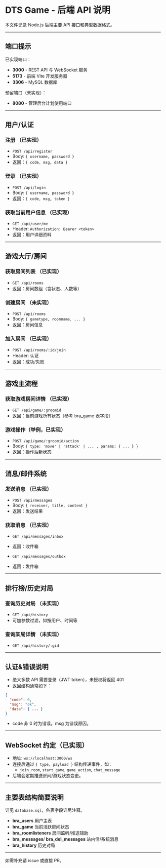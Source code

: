 # DTS Game - 后端 API 说明

本文件记录 Node.js 后端主要 API 接口和典型数据格式。

---

## 端口提示

已实现端口：

- **3000** - REST API 与 WebSocket 服务
- **5173** - 前端 Vite 开发服务器
- **3306** - MySQL 数据库

预留端口（未实现）：

- **8080** - 管理后台计划使用端口

---

## 用户/认证

### 注册 （已实现）

- `POST /api/register`
- Body: `{ username, password }`
- 返回：`{ code, msg, data }`

### 登录 （已实现）

- `POST /api/login`
- Body: `{ username, password }`
- 返回：`{ code, msg, token }`

### 获取当前用户信息 （已实现）

- `GET /api/user/me`
- Header: `Authorization: Bearer <token>`
- 返回：用户详细资料

---

## 游戏大厅/房间

### 获取房间列表 （已实现）

- `GET /api/rooms`
- 返回：房间数组（含状态、人数等）

### 创建房间 （未实现）

- `POST /api/rooms`
- Body: `{ gametype, roomname, ... }`
- 返回：房间信息

### 加入房间 （已实现）

- `POST /api/rooms/:id/join`
- Header: 认证
- 返回：成功/失败

---

## 游戏主流程

### 获取游戏房间详情 （已实现）

- `GET /api/game/:groomid`
- 返回：当前游戏所有状态（参考 bra_game 表字段）

### 游戏操作（举例，已实现）

- `POST /api/game/:groomid/action`
- Body: `{ type: 'move' | 'attack' | ... , params: { ... } }`
- 返回：操作后新状态

---

## 消息/邮件系统

### 发送消息 （已实现）

- `POST /api/messages`
- Body: `{ receiver, title, content }`
- 返回：发送结果

### 获取消息 （已实现）

- `GET /api/messages/inbox`
- 返回：收件箱

- `GET /api/messages/outbox`
- 返回：发件箱

---

## 排行榜/历史对局

### 查询历史对局 （未实现）

- `GET /api/history`
- 可加参数过滤，如按用户、时间等

### 查询某局详情 （未实现）

- `GET /api/history/:gid`

---

## 认证&错误说明

- 绝大多数 API 需要登录（JWT token），未授权将返回 401
- 返回结构通常如下：

```json
{
  "code": 0,
  "msg": "ok",
  "data": { ... }
}
```

- code 非 0 时为错误，msg 为错误原因。

---

## WebSocket 约定（已实现）

- 地址: `ws://localhost:3000/ws`
- 连接后通过 `{ type, payload }` 结构传递事件，如：
  - `join_room`, `start_game`, `game_action`, `chat_message`
- 后端会定期推送房间/游戏状态变更。

---

## 主要表结构简要说明

详见 `database.sql`，各表字段详尽注释。

- **bra_users** 用户主表
- **bra_game** 当前活跃房间状态
- **bra_roomlisteners** 房间监听/推送辅助
- **bra_messages**/ **bra_del_messages** 站内信/系统消息
- **bra_history** 历史对局

---

如需补充请 issue 或直接 PR。
